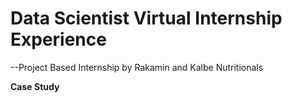# Data Scientist Virtual Internship Experience
--Project Based Internship by Rakamin and Kalbe Nutritionals

**Case Study**
